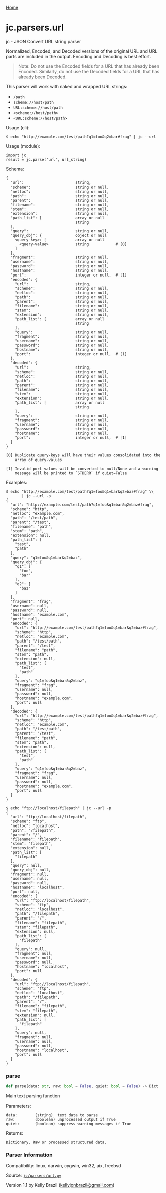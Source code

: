 [Home](https://kellyjonbrazil.github.io/jc/)
<a id="jc.parsers.url"></a>

# jc.parsers.url

jc - JSON Convert URL string parser

Normalized, Encoded, and Decoded versions of the original URL and URL parts
are included in the output. Encoding and Decoding is best effort.

> Note: Do not use the Encoded fields for a URL that has already been
> Encoded. Similarly, do not use the Decoded fields for a URL that has
> already been Decoded.

This parser will work with naked and wrapped URL strings:

- `/path`
- `scheme://host/path`
- `URL:scheme://host/path`
- `<scheme://host/path>`
- `<URL:scheme://host/path>`

Usage (cli):

    $ echo "http://example.com/test/path?q1=foo&q2=bar#frag" | jc --url

Usage (module):

    import jc
    result = jc.parse('url', url_string)

Schema:

    {
      "url":                       string,
      "scheme":                    string or null,
      "netloc":                    string or null,
      "path":                      string or null,
      "parent":                    string or null,
      "filename":                  string or null,
      "stem":                      string or null,
      "extension":                 string or null,
      "path_list": [               array or null
                                   string
      ],
      "query":                     string or null,
      "query_obj": {               object or null
        <query-key>: [             array or null
          <query-value>            string            # [0]
        ]
      },
      "fragment":                  string or null,
      "username":                  string or null,
      "password":                  string or null,
      "hostname":                  string or null,
      "port":                      integer or null,  # [1]
      "encoded": {
        "url":                     string,
        "scheme":                  string or null,
        "netloc":                  string or null,
        "path":                    string or null,
        "parent":                  string or null,
        "filename":                string or null,
        "stem":                    string or null,
        "extension":               string or null,
        "path_list": [             array or null
                                   string
        ],
        "query":                   string or null,
        "fragment":                string or null,
        "username":                string or null,
        "password":                string or null,
        "hostname":                string or null,
        "port":                    integer or null,  # [1]
      },
      "decoded": {
        "url":                     string,
        "scheme":                  string or null,
        "netloc":                  string or null,
        "path":                    string or null,
        "parent":                  string or null,
        "filename":                string or null,
        "stem":                    string or null,
        "extension":               string or null,
        "path_list": [             array or null
                                   string
        ],
        "query":                   string or null,
        "fragment":                string or null,
        "username":                string or null,
        "password":                string or null,
        "hostname":                string or null,
        "port":                    integer or null,  # [1]
      }
    }

    [0] Duplicate query-keys will have their values consolidated into the
        array of query-values

    [1] Invalid port values will be converted to null/None and a warning
        message will be printed to `STDERR` if quiet=False

Examples:

    $ echo "http://example.com/test/path?q1=foo&q1=bar&q2=baz#frag" \\
           | jc --url -p
    {
      "url": "http://example.com/test/path?q1=foo&q1=bar&q2=baz#frag",
      "scheme": "http",
      "netloc": "example.com",
      "path": "/test/path",
      "parent": "/test",
      "filename": "path",
      "stem": "path",
      "extension": null,
      "path_list": [
        "test",
        "path"
      ],
      "query": "q1=foo&q1=bar&q2=baz",
      "query_obj": {
        "q1": [
          "foo",
          "bar"
        ],
        "q2": [
          "baz"
        ]
      },
      "fragment": "frag",
      "username": null,
      "password": null,
      "hostname": "example.com",
      "port": null,
      "encoded": {
        "url": "http://example.com/test/path?q1=foo&q1=bar&q2=baz#frag",
        "scheme": "http",
        "netloc": "example.com",
        "path": "/test/path",
        "parent": "/test",
        "filename": "path",
        "stem": "path",
        "extension": null,
        "path_list": [
          "test",
          "path"
        ],
        "query": "q1=foo&q1=bar&q2=baz",
        "fragment": "frag",
        "username": null,
        "password": null,
        "hostname": "example.com",
        "port": null
      },
      "decoded": {
        "url": "http://example.com/test/path?q1=foo&q1=bar&q2=baz#frag",
        "scheme": "http",
        "netloc": "example.com",
        "path": "/test/path",
        "parent": "/test",
        "filename": "path",
        "stem": "path",
        "extension": null,
        "path_list": [
          "test",
          "path"
        ],
        "query": "q1=foo&q1=bar&q2=baz",
        "fragment": "frag",
        "username": null,
        "password": null,
        "hostname": "example.com",
        "port": null
      }
    }

    $ echo "ftp://localhost/filepath" | jc --url -p
    {
      "url": "ftp://localhost/filepath",
      "scheme": "ftp",
      "netloc": "localhost",
      "path": "/filepath",
      "parent": "/",
      "filename": "filepath",
      "stem": "filepath",
      "extension": null,
      "path_list": [
        "filepath"
      ],
      "query": null,
      "query_obj": null,
      "fragment": null,
      "username": null,
      "password": null,
      "hostname": "localhost",
      "port": null,
      "encoded": {
        "url": "ftp://localhost/filepath",
        "scheme": "ftp",
        "netloc": "localhost",
        "path": "/filepath",
        "parent": "/",
        "filename": "filepath",
        "stem": "filepath",
        "extension": null,
        "path_list": [
          "filepath"
        ],
        "query": null,
        "fragment": null,
        "username": null,
        "password": null,
        "hostname": "localhost",
        "port": null
      },
      "decoded": {
        "url": "ftp://localhost/filepath",
        "scheme": "ftp",
        "netloc": "localhost",
        "path": "/filepath",
        "parent": "/",
        "filename": "filepath",
        "stem": "filepath",
        "extension": null,
        "path_list": [
          "filepath"
        ],
        "query": null,
        "fragment": null,
        "username": null,
        "password": null,
        "hostname": "localhost",
        "port": null
      }
    }

<a id="jc.parsers.url.parse"></a>

### parse

```python
def parse(data: str, raw: bool = False, quiet: bool = False) -> Dict
```

Main text parsing function

Parameters:

    data:        (string)  text data to parse
    raw:         (boolean) unprocessed output if True
    quiet:       (boolean) suppress warning messages if True

Returns:

    Dictionary. Raw or processed structured data.

### Parser Information
Compatibility:  linux, darwin, cygwin, win32, aix, freebsd

Source: [`jc/parsers/url.py`](https://github.com/kellyjonbrazil/jc/blob/master/jc/parsers/url.py)

Version 1.1 by Kelly Brazil (kellyjonbrazil@gmail.com)
